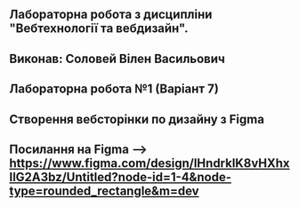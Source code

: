 ## Лабораторна робота з дисципліни "Вебтехнології та вебдизайн".

## Виконав: Соловей Вілен Васильович

## Лабораторна робота №1 (Варіант 7)

## Створення вебсторінки по дизайну з Figma

## Посилання на Figma --> https://www.figma.com/design/lHndrklK8vHXhxIlG2A3bz/Untitled?node-id=1-4&node-type=rounded_rectangle&m=dev
